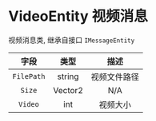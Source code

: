 # VideoEntity 视频消息

视频消息类, 继承自接口 `IMessageEntity`

|    字段    |  类型   |     描述     |
| :--------: | :-----: | :----------: |
| `FilePath` | string  | 视频文件路径 |
|   `Size`   | Vector2 |     N/A      |
|  `Video`   |   int   |   视频大小   |

